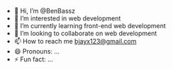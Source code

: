 - 👋 Hi, I’m @BenBassz
- 👀 I’m interested in web development
- 🌱 I’m currently learning front-end web development
- 💞️ I’m looking to collaborate on web development
- 📫 How to reach me bjayx123@gmail.com
- 😄 Pronouns: ...
- ⚡ Fun fact: ...

<!---
BenBassz/BenBassz is a ✨ special ✨ repository because its `README.md` (this file) appears on your GitHub profile.
You can click the Preview link to take a look at your changes.
--->
